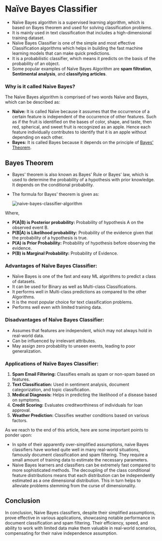 # Naïve Bayes Classifier

- Naïve Bayes algorithm is a supervised learning algorithm, which is based on Bayes theorem and used for solving classification problems.
- It is mainly used in text classification that includes a high-dimensional training dataset.
- Naïve Bayes Classifier is one of the simple and most effective Classification algorithms which helps in building the fast machine learning models that can make quick predictions.
- It is a probabilistic classifier, which means it predicts on the basis of the probability of an object.
- Some popular examples of Naïve Bayes Algorithm are **spam filtration**, **Sentimental analysis**, and **classifying articles**.

### Why is it called Naive Bayes?
The Naïve Bayes algorithm is comprised of two words Naïve and Bayes, which can be described as:
- **Naïve:** It is called Naïve because it assumes that the occurrence of a certain feature is independent of the occurrence of other features. Such as if the fruit is identified on the bases of color, shape, and taste, then red, spherical, and sweet fruit is recognized as an apple. Hence each feature individually contributes to identify that it is an apple without depending on each other.
- **Bayes:** It is called Bayes because it depends on the principle of [Bayes' Theorem](https://www.javatpoint.com/bayes-theorem-in-artifical-intelligence).


## Bayes Theorem
- Bayes' theorem is also known as Bayes' Rule or Bayes' law, which is used to determine the probability of a hypothesis with prior knowledge. It depends on the conditional probability.
- The formula for Bayes' theorem is given as:

  ![naive-bayes-classifier-algorithm](https://github.com/anubhav7747/Notes/assets/77168708/11eb99e8-4fe8-46af-948d-8f1ab4e61c37)

Where,
- **P(A|B) is Posterior probability:** Probability of hypothesis A on the observed event B.
- **P(B|A) is Likelihood probability:** Probability of the evidence given that the probability of a hypothesis is true.
- **P(A) is Prior Probability:** Probability of hypothesis before observing the evidence.
- **P(B) is Marginal Probability:** Probability of Evidence.


### Advantages of Naïve Bayes Classifier:
- Naïve Bayes is one of the fast and easy ML algorithms to predict a class of datasets.
- It can be used for Binary as well as Multi-class Classifications.
- It performs well in Multi-class predictions as compared to the other Algorithms.
- It is the most popular choice for text classification problems.
- Performs well even with limited training data.

### Disadvantages of Naïve Bayes Classifier:
- Assumes that features are independent, which may not always hold in real-world data.
- Can be influenced by irrelevant attributes.
- May assign zero probability to unseen events, leading to poor generalization.

### Applications of Naïve Bayes Classifier:
1. **Spam Email Filtering:** Classifies emails as spam or non-spam based on features.
2. **Text Classification:** Used in sentiment analysis, document categorization, and topic classification.
3. **Medical Diagnosis:** Helps in predicting the likelihood of a disease based on symptoms.
4. **Credit Scoring:** Evaluates creditworthiness of individuals for loan approval.
5. **Weather Prediction:** Classifies weather conditions based on various factors.


As we reach to the end of this article, here are some important points to ponder upon:
- In spite of their apparently over-simplified assumptions, naive Bayes classifiers have worked quite well in many real-world situations, famously document classification and spam filtering. They require a small amount of training data to estimate the necessary parameters.
- Naive Bayes learners and classifiers can be extremely fast compared to more sophisticated methods. The decoupling of the class conditional feature distributions means that each distribution can be independently estimated as a one dimensional distribution. This in turn helps to alleviate problems stemming from the curse of dimensionality.

## Conclusion
In conclusion, Naive Bayes classifiers, despite their simplified assumptions, prove effective in various applications, showcasing notable performance in document classification and spam filtering. Their efficiency, speed, and ability to work with limited data make them valuable in real-world scenarios, compensating for their naive independence assumption.
